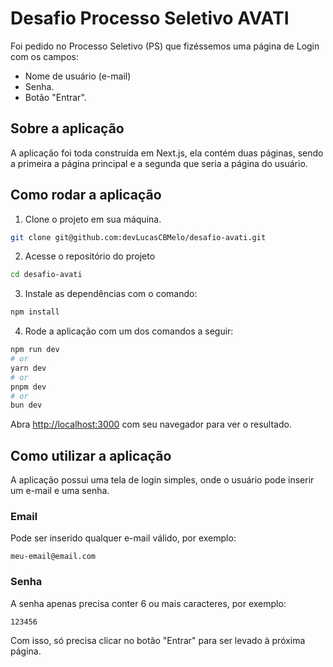 # Desafio Processo Seletivo AVATI

Foi pedido no Processo Seletivo (PS) que fizéssemos uma página de Login com os campos:

- Nome de usuário (e-mail)
- Senha.
- Botão "Entrar".

## Sobre a aplicação

A aplicação foi toda construída em Next.js, ela contém duas páginas, sendo a primeira a página principal e a segunda que seria a página do usuário.

## Como rodar a aplicação

1. Clone o projeto em sua máquina.

```bash
git clone git@github.com:devLucasCBMelo/desafio-avati.git
```

2. Acesse o repositório do projeto

```bash
cd desafio-avati
```

3. Instale as dependências com o comando:

```bash
npm install
```

4. Rode a aplicação com um dos comandos a seguir:

```bash
npm run dev
# or
yarn dev
# or
pnpm dev
# or
bun dev
```

Abra [http://localhost:3000](http://localhost:3000) com seu navegador para ver o resultado.

## Como utilizar a aplicação

A aplicação possui uma tela de login simples, onde o usuário pode inserir um e-mail e uma senha.

### Email

Pode ser inserido qualquer e-mail válido, por exemplo:

```
meu-email@email.com
```

### Senha

A senha apenas precisa conter 6 ou mais caracteres, por exemplo:

```
123456
```

Com isso, só precisa clicar no botão "Entrar" para ser levado à próxima página.
